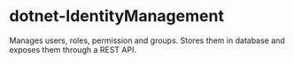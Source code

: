 # dotnet-IdentityManagement
Manages users, roles, permission and groups. Stores them in database and exposes them through a REST API.
